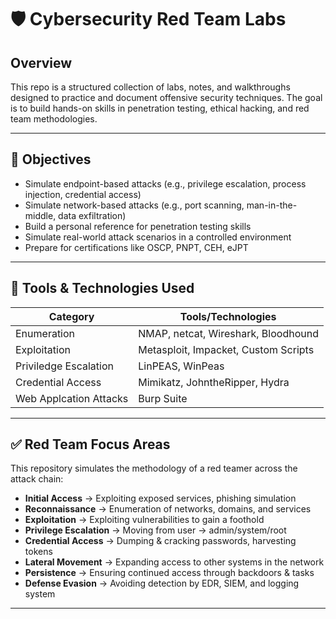 # 🛡️ Cybersecurity Red Team Labs

## Overview

This repo is a structured collection of labs, notes, and walkthroughs designed to practice and document offensive security techniques. The goal is to build hands-on skills in penetration testing, ethical hacking, and red team methodologies.

---

## 🎯 Objectives

- Simulate endpoint-based attacks (e.g., privilege escalation, process injection, credential access)
- Simulate network-based attacks (e.g., port scanning, man-in-the-middle, data exfiltration)
- Build a personal reference for penetration testing skills
- Simulate real-world attack scenarios in a controlled environment
- Prepare for certifications like OSCP, PNPT, CEH, eJPT

---

## 🧰 Tools & Technologies Used

| Category        | Tools/Technologies                  |
|----------------|--------------------------------------|
| Enumeration | NMAP, netcat, Wireshark, Bloodhound |
| Exploitation | Metasploit, Impacket, Custom Scripts   |
| Priviledge Escalation | LinPEAS, WinPeas|
| Credential Access | Mimikatz, JohntheRipper, Hydra |
| Web Applcation Attacks | Burp Suite  |

---

## ✅ Red Team Focus Areas

This repository simulates the methodology of a red teamer across the attack chain:

- **Initial Access** → Exploiting exposed services, phishing simulation
- **Reconnaissance** → Enumeration of networks, domains, and services
- **Exploitation** → Exploiting vulnerabilities to gain a foothold
- **Privilege Escalation** → Moving from user → admin/system/root
- **Credential Access** → Dumping & cracking passwords, harvesting tokens
- **Lateral Movement** → Expanding access to other systems in the network
- **Persistence** → Ensuring continued access through backdoors & tasks
- **Defense Evasion** → Avoiding detection by EDR, SIEM, and logging system

---
